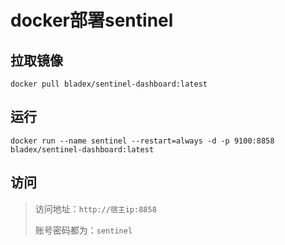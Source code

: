 # docker部署sentinel

## 拉取镜像

```shell
docker pull bladex/sentinel-dashboard:latest
```

## 运行

```shell
docker run --name sentinel --restart=always -d -p 9100:8858 bladex/sentinel-dashboard:latest
```

## 访问

> 访问地址：`http://宿主ip:8858`
>
> 账号密码都为：`sentinel`

